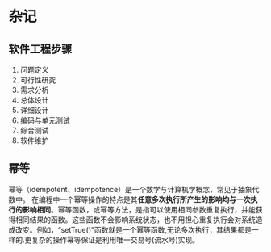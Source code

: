 # 杂记

## 软件工程步骤

1. 问题定义
2. 可行性研究
3. 需求分析
4. 总体设计
5. 详细设计
6. 编码与单元测试
7. 综合测试
8. 软件维护

## 幂等

幂等（idempotent、idempotence）是一个数学与计算机学概念，常见于抽象代数中。
在编程中一个幂等操作的特点是其**任意多次执行所产生的影响均与一次执行的影响相同**。幂等函数，或幂等方法，是指可以使用相同参数重复执行，并能获得相同结果的函数。这些函数不会影响系统状态，也不用担心重复执行会对系统造成改变。例如，“setTrue()”函数就是一个幂等函数,无论多次执行，其结果都是一样的.更复杂的操作幂等保证是利用唯一交易号(流水号)实现。
